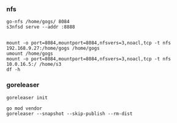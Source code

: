 ### nfs

```
go-nfs /home/gogs/ 8084
s3nfsd serve --addr :8888
```

```

mount -o port=8084,mountport=8084,nfsvers=3,noacl,tcp -t nfs 192.168.9.27:/home/gogs /home/gogs
umount /home/gogs
mount -o port=8084,mountport=8084,nfsvers=3,noacl,tcp -t nfs 10.0.16.5:/ /home/s3
df -h
```

### goreleaser  

```
goreleaser init 
```

```
go mod vendor
goreleaser --snapshot --skip-publish --rm-dist
```
